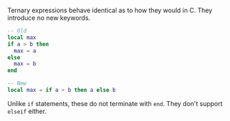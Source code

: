 Ternary expressions behave identical as to how they would in C. They introduce no new keywords.
```lua title="Example Code"
-- Old
local max
if a > b then
  max = a
else
  max = b
end

-- New
local max = if a > b then a else b
```
Unlike `if` statements, these do not terminate with `end`. They don't support `elseif` either.